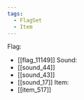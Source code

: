 ```yaml
---
tags:
  - FlagSet
  - Item
---
```

Flag:
- [[flag_11149]]
Sound:
- [[sound_44]]
- [[sound_43]]
- [[sound_17]]
Item:
- [[item_517]]
